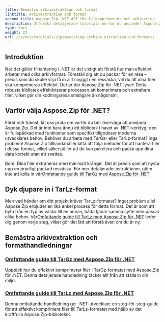 ```yaml
---
title: Bemästra arkivextraktion och format
linktitle: Arkivextraktion och format
second_title: Aspose.Zip .NET API för filkomprimering och arkivering
description: Utforska detaljerade tutorials om hur du använder Aspose.Zip för .NET för att bemästra arkivextraktion och komprimeringsformat som TarGz och TarLz.
type: docs
weight: 23
url: /sv/net/tutorials/zip/mastering-archive-extraction-and-formats/
---
```

## Introduktion

När det gäller filhantering i .NET är det viktigt att förstå hur man effektivt arbetar med olika arkivformat. Föreställ dig att du packar för en resa – precis som du skulle vilja få in allt snyggt i en resväska, vill du att dina filer ska komprimeras effektivt. Det är där Aspose.Zip för .NET lyser! Detta robusta bibliotek effektiviserar processen att komprimera och extrahera filer, vilket gör din kodningsresa smidigare än någonsin.

## Varför välja Aspose.Zip för .NET?

Först och främst, låt oss prata om varför du bör överväga att använda Aspose.Zip. Det är inte bara ännu ett bibliotek i havet av .NET-verktyg; den är fullspäckad med funktioner som specifikt tillgodoser moderna utvecklares behov. Behöver du arbeta med TarGz- eller TarLz-format? Inga problem! Aspose.Zip tillhandahåller lätta att följa metoder för att hantera filer i dessa format, vilket säkerställer att du kan paketera och packa upp dina data korrekt utan att svettas.

 Bom! Dina filer extraheras med minimalt krångel. Det är precis som att nysta upp en prydligt packad resväska. För mer detaljerade instruktioner, glöm inte att kolla in vår[Omfattande guide till TarGz med Aspose.Zip för .NET](./comprehensive-guide-to-tar-gz/). 

## Dyk djupare in i TarLz-format

 Men vad händer om ditt projekt kräver TarLz-formatet? Inget problem alls! Aspose.Zip erbjuder en lika enkel process för detta format. Det är som att byta från en typ av väska till en annan, båda tjänar samma syfte men passar olika behov. Vår[Omfattande guide till TarLz med Aspose.Zip för .NET](./comprehensive-guide-to-tar-lz/) leder dig genom varje steg, vilket gör det lätt att förstå även om du är ny.

## Bemästra arkivextraktion och formathandledningar
### [Omfattande guide till TarGz med Aspose.Zip för .NET](./comprehensive-guide-to-tar-gz/)
Upptäck hur du effektivt komprimerar filer i TarGz-formatet med Aspose.Zip för .NET. Denna detaljerade handledning täcker allt från att ställa in din miljö.
### [Omfattande guide till TarLz med Aspose.Zip för .NET](./comprehensive-guide-to-tar-lz/)
Denna omfattande handledning ger .NET-utvecklare en steg-för-steg-guide för att effektivt komprimera filer till TarLz-formatet med hjälp av det kraftfulla Aspose.Zip-biblioteket.